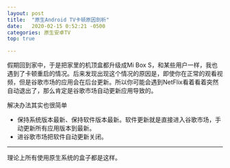 ```yaml
---
layout: post
title:  "原生Android TV卡顿原因剖析"
date:   2020-02-15 0:52:21 -0500
categories: 原生安卓TV
top: true 

---
```

假期回到家中，于是把家里的机顶盒都升级成Mi Box S，和某些用户一样，我也遇到了卡顿重启的情况。后来发现出现这个情况的原因是，即使你在正常的观看视频，但是谷歌市场的应用会在后台更新。所以你可能会遇到NetFlix看着看着突然自动退出了，那么肯定是谷歌市场自动更新应用导致的。

解决办法其实也很简单
* 保持系统版本最新、保持软件版本最新。软件更新就是直接进入谷歌市场，手动更新所有应用版本到最新。
* 进谷歌市场把软件自动更新关闭。

<hr>

理论上所有使用原生系统的盒子都是这样。
